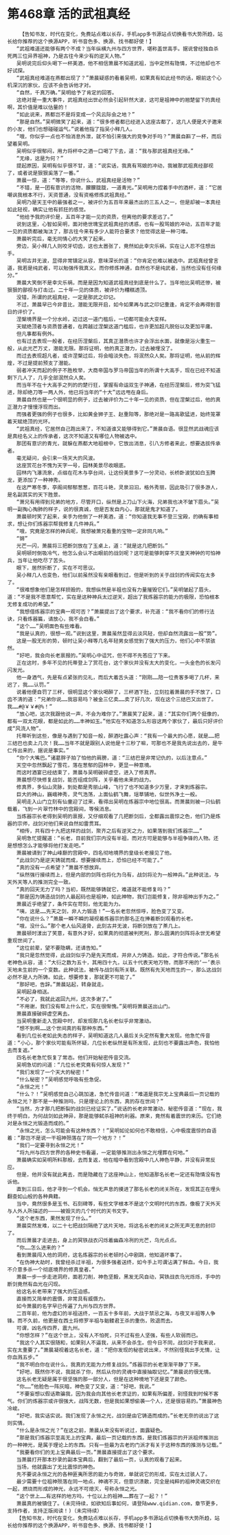 # 第468章 活的武祖真经
        【告知书友，时代在变化，免费站点难以长存，手机app多书源站点切换看书大势所趋，站长给你推荐的这个换源APP，听书音色多、换源、找书都好使！】
       “武祖难道还能够有两个不成？当年纵横九州与四方世界，堪称盖世高手。据说曾经独自杀死两三位异界祖神，乃是古往今来少有的逆天人物。”
       吴明说完后仰头喝下一杯美酒，他不相信萧晨不知道武祖，当中定然有隐情，不过他却也不好试探。
       “武祖真经难道在燕都出现了？”萧晨疑惑的看着吴明，如果真有如此经书的话，眼前这个心机深沉的家伙，应该不会告诉他才对。
       “自然，千真万确。”吴明给予了肯定的回答。
       这绝对是一重大事件，武祖真经出世必然会引起轩然大波，这可是祖神中的翘楚留下的真经啊，其价值是难以估量的！
       “如此说来，燕都岂不是将变成一个风云际会之地？”
       “那是自然。”吴明微笑了起来，道：“很多修者都已经进入这座古都了，这几人便是犬子邀来的小友，他们也想碰碰运气。”说着他指了指吴小释几人。
       “哦，你似乎一点也不怕消息外泄，就不怕引来强大的竞争对手吗？”萧晨自斟了一杯，而后望着吴明。
       吴明似乎很郁闷，用力将杯中之酒一口喝了下去，道：“我与那武祖真经无缘。”
       “无缘，这是为何？”
       提起原因，吴明有似乎很不甘，道：“说实话，我真有骂娘的冲动，我被那武祖真经鄙视了，或者说是狠狠奚落了一番。”
       萧晨一惊，道：“等等，你说什么，武祖真经是活物？”
       “不错，是一团有意识的活物，朦朦胧胧，一道青光。”吴明用力捏着手中的酒杯，道：“它居嘲讽我根本不行，天资普通，没有资格修炼武祖真经。”
       吴明乃是天王中的最强者之一，被评价为五百年来最杰出的三五人之一，但是却被一本真经如此轻视，确实让他有抓狂的感觉。
       “他给予我的评价是，五百年才能一见的资质，但离他的要求差远了。”
       说到这里，心智如吴明，面对绝世瑰宝武祖真经的诱惑，也有一股骂娘的冲动，五百年才能一见的资质都被淘汰了，那古往今来有多少人能符合要求？他觉得这是一种刁难。
       萧晨听完后，毫无同情心的大笑了起来。
       旁边，吴小释几人则咬牙切齿，这也太嚣张了，竟然如此幸灾乐祸，实在让人忍不住想出手。
       吴明古井无波，显得非常镇定从容，意味深长的道：“你肯定也难以被选中。武祖真经曾言道，我若是纯武者，可以勉强传我真义。而你修炼神通，自然也不是纯武者，当然也没有任何缘分。”
       萧晨大笑倒不是幸灾乐祸，而是是因为知道武祖真经到底是什么了。当年他比吴明还惨，被狠狠的鄙视与打击过。二十年一见的体质，被评价为糟糕透顶。
       没错，所谓的武祖真经，一定是那武之印记。
       不过，萧晨早已今非昔比，潜能无限开启，如今如果再与武之印记重逢，肯定不会再得到昔日的评价了。
       涅槃境界是一个分水岭，迈过这一道门槛后，一切都可能会大变样。
       天赋绝顶者与资质普通者，在跨越过涅槃这道门槛后，也许更加超凡脱俗以及更加平庸。
       但凡事都有例外。
       也有过去表现一般者，在经历涅槃后，其真正潜质也许才会浮出水面，就像是浴火重生一般，从此光芒万丈，潜能无限。那将证明，他的真正潜力，过去被埋没了。
       而过去表现超凡者，或许涅槃过后，将会暗淡失色，将泯然众人矣。那将证明，他从前的辉煌，不过是提前预支了潜能。
       弱者冲天而起的例子不胜枚举，大商帝国与罗马帝国当年的所谓十大高手，现在已经不知道剩下几人了，几乎全部泯然众人矣。
       而当年不在十大高手之列的的楚行狂，掌握有命运双生子神通，在经历涅槃后，修为突飞猛进，除却绝刀等一两人外，他已将当年的“十大”远远甩在身后。
       萧晨自然也是一个很明显的例子，过去被评价为二十年一见的资质，但在涅槃过后，他的真正潜力才慢慢浮现而出。
       而强者更强的例子也很多，比如黄金狮子王、赵重阳等，那绝对是一路高歌猛进，始终笼罩着天赋绝顶的光环。
       “武祖真经，它居然自己跑出来了，不知道谁又能够得到它。”萧晨自语。很显然武战魂应该是真经名义上的传承者，这次不知道又有哪位人物被选中。
       那团有意识的青光，就躲在燕都大地祖根中，它放出消息，引八方修者来此，想要选拔传承者。
       毫无疑问，会引来一场天大的风波。
       这座赏花台不愧为天字一号，园林美景尽收眼底。
       园林内飞瀑流泉，点缀在花木与亭台间，让这份美景多了一分灵动，长桥卧波犹如白玉腾龙，更添加了一种神秀。
       在这严寒冬季，亭阁间郁郁葱葱，百花斗艳，灵泉汩汩，格外秀丽，因此吸引了很多游人，是名副其实的天下胜景。
       “萧兄有用得到兄弟的地方，尽管开口，纵然是上刀山下火海，兄弟我也决不皱下眉头。”吴明一副掏心掏肺的样子，说的很真诚，但是否发自内心，那就是鬼才知道了。
       萧晨顿时笑了起来，亲手为他倒了一杯美酒，道：“你知道我无事不登三宝殿，的确有事相求，想让你们炼器宗帮我修复几件神兵。”
       “哦，究竟是怎样的神兵呢，我想被萧兄看重的宝物一定非同凡响。”
       “锵”
       光芒一闪，萧晨将三把断剑放在了玉桌上，道：“就是这几把断剑。”
       吴明顿时倒吸冷气，他怎么会认不出眼前的战剑呢？这可是能够刺穿不灭皇天神钟的可怕神兵，当年让他吃尽了苦头。
       眼下，居然折断了，实在不可思议。
       吴小释几人也变色，他们以前虽然没有亲眼看到过，但是听到的关于战剑的传闻实在太多了。
       “很难想象他们是怎样损毁的，我想纵然是半祖也没有力量摧毁它们。”吴明皱起了眉头，道：“不是我不愿意帮忙，实在是这种神兵太过逆天，超出了我炼器宗的能力的极限，恐怕根本无修复成功的希望。”
       “我想借炼器宗的宝典一观可否？”萧晨提出了这个要求，补充道：“我不看你们的修行法诀，只看炼器篇，请放心，我不会白看。”
       “这个……”吴明面色有些难看。
       “我是认真的，很想一观。”说到这里，萧晨虽然显得云淡风轻，但却自然流露出一股“势”。
       这是一股无形的势，顿时让吴小释等几名年轻男女感觉到了强大的压力，他们心中不禁骇然。
       “好吧，我会向长老禀报的。”吴明心中诅咒，但不得不先答应了下来。
       正在这时，多年不见的托蒂登上了赏花台，这个家伙并没有太大的变化，一头金色的长发闪闪发光。
       他一身酒气，先是有点紧张的见礼，而后大着舌头道：“刚刚……陪一位贵客多喝了几杯，来迟了，我……认罚。”
       说着他便自罚了三杯，很明显这个家伙喝醉了，三杯酒下肚，立刻拉着萧晨的手不放了，口齿不清的道：“兄弟你说……我容易吗？被金三亿卖……卖了好几次，现在这个三结巴又出世了。我……#@￥￥#@%！”
       “放心吧，这次我跟他说一声，不会为难你了。”萧晨笑了起来，道：“其实你们两个挺像的，都有一双太花眼，都是如此的……丰神如玉。”他实在不知道怎么形容这两个家伙了，最后只好评价成“风流人物”。
       托蒂听到这些，像是与遇到了知音一般，醉酒吐露心声：“我有一个最大的心愿，就是……把三结巴也卖上几次！我……当年不就是跟别人说他是十三秒了嘛，可那也不是我先说出去的，是牛仁传出来的，据说是事实。”
       “你个大嘴巴。”诸葛胖子拍了怕他的肩膀，道：“三结巴是非常记仇的，以后注意点。”
       天空中忽然飘起了雪花，落在葱郁的园林中，更显一种意境。
       而这时酒宴已经结束了，萧晨与吴明破碎虚空，进入了修真界。
       萧晨想尽快修复战剑，能否组成剑阵，关乎着他未来的战力。
       修真界，多仙山灵脉，到处都是秀丽山峰，飞行了也不知道多少万里，才来到炼器宗。
       巨大的神山，巍峨神秀，灵气浩荡，上面仙鹤飞舞，瑶草铺地，似世外净土一般。
       吴明走入山门立刻有仙童迎了过来，看得出吴明在炼器宗中地位很高。而萧晨则被一只仙鹤载着，飞到一片翠竹林中的宫殿间，等候消息。
       当炼器宗长老得到吴明的禀报，又仔细观看了几把断剑后，全都露出震惊之色，他们乃是炼器的宗师，战剑对他们来说自然如雷贯耳。
       “相传，共有四十九把这样的战剑，聚齐之后有逆天之力，如果落到我们炼器宗……”
       吴明急忙提醒道：“长老，目前我们宗内没有半祖，而对方可是能够与半祖争锋的人物。还是想想怎么才能够将他打发走吧。”
       萧晨被请到了神山峰巅的宫殿中，四名彻地境界的皇级长老接见了他。
       “此战剑乃是逆天铸就而成，想要接续而上，恐怕已经不可能了。”
       “真的没有一点希望？”萧晨不想放弃。
       “纵然强行接续而上，但是内部的剑阵也将化为乌有，战剑将沦为一般神兵。”此种说法，与天外天等人的推测完全一致。
       “真的回天无力了吗？当初，既然能够铸就它，难道就不能修复吗？”
       “那是因为铸造战剑的人最起码也是祖神，如此神物，我们岂能修复，除非祖神出手为之。”
       萧晨近乎绝望了，条件实在苛刻，他无能为力。
       “咦，这是……先天之剑，非人力锻造！”一名长老忽然惊呼，脸色变了又变。
       “你在说什么？”萧晨一瞬不瞬的凝视着炼器宗的那名正在捧着断剑观看的长老。
       “哦，没什么。”那个老人仙风道骨，此刻古井无波，将断剑放在了茶几上。
       萧晨顿时漾出了笑意，有意外才好，如果真的彻底被判死刑，那么圆满的剑阵将永世无希望重现世间了。
       “这位前辈，望不要隐瞒，还请告知。”
       “我只是忽然觉得，此战剑似乎乃是先天而成，并非人力铸造。如此，才符合传说。”那名长老神色从容，道：“大衍之数为五十，其用四十九，以五十代表天地万物，而那不用的‘一’表示天地未生前的一个变数。此种说法，被传与战剑有所关联。既然有先天地而生的一，那么这战剑必然不是人力所铸。如此，想要修复，那就更不可能了。”
       “那好吧，告辞。”萧晨站起，转身就走。
       吴明起身相送。
       “不必了，我就此返回九州，这次多谢了。”
       “不用谢，我们没有帮上什么忙，实在很惭愧。”吴明将萧晨送出山门。
       萧晨直接破碎虚空离去。
       当吴明重新走入宫殿中时，却发现那几名长老似乎非常激动。
       “想不到啊……这个世间真的有那种东西。”
       看到几位长老如此失态的样子，吴明知道这几人最后关头定然有重大发现。他急忙传音道：“小心，那个家伙可能有所怀疑，几位长老纵然是有所发现，此刻也不要露出声色，我怕他去而复返。”
       四名长老急忙恢复了常态。他们开始秘密传音交流。
       吴明急切的问道：“几位长老究竟有何惊人发现？”
       “我们发现了一个天大的秘密！”
       “什么秘密？”吴明感觉呼吸有些急促。
       “永恒之光！”
       “什么？！”吴明感觉自己心跳加速，急忙传音问道：“难道是我宗无上宝典最后一页记载的永恒之光？那不是一种推测吗，只是理论上的东西，真的存在世间？”
       “当然，方才那几把断裂的战剑已经证实了。”说话的长老非常激动，秘密传音道：“现在，我终于明白，为何战剑如此神异，那是能够弑杀祖神的利器。原来，竟然有着震世的来历。它们绝对是永恒之光锻造而成的。”
       “永恒之光，怎么可能会有这种东西？！”吴明如论如何也不敢相信，心中极度震惊的自语着：“那岂不是说一干祖神殒落在了同一个地方？！”
       “我们一定要寻到永恒之光！”
       “将九州与四方世界的各种史书看遍，一定能够推测出永恒之光埋葬在何地。”
       萧晨确实如吴明所料那般，去而复返，他在暗中看到宫殿中几人神色平静，并没有异常反应。
       但是，他并没有就此离去，而是隐藏在了这座神山上，他知道那名长老一定还有隐情没有告诉他。
       直到三日后，他才寻到一个机会。悄无声息的摸进了那名长老的闭关所在，发现其正在埋头翻查如山般的各种典籍。
       当中，竟然很多是玉书、石刻碑等，有些文字根本不是这个文明时代的东西，像极了天外天与人外人所描述的————被毁灭的几个时代的天书文字。
       “这个老东西，果然发现了什么。”
       萧晨突然发难，以二十七把战剑隔绝了这片天地，将这名长老的闭关之所无声无息的封印了。
       而后萧晨才走进去，身上的冥铁战衣闪烁着幽森冷冽的光芒，乌光点点。
       “你……怎么进来的？”
       看到萧晨闯入他的洞府，这名炼器宗的长老顿时心中剧跳，他知道坏事了。
       “在伪神大劫时，我曾经杀过半祖，为很多强者送终，如今手上可谓沾满了鲜血。今日，我不介意多杀一个彻底境界的修真皇者。”
       萧晨一步一步走进洞府，面若刀削，神色坚毅，黑发无风自动，冥铁战衣乌光烁烁，手中的断剑竟然有血光在闪现。
       给这名长老带来了强大的压迫感。
       直接而又简单的震慑，非常具有威慑力。
       如今萧晨的名字早已传遍了九州与四方世界。
       二百年前，他为虚幻的半祖送终，一百五十多年前，大战于禁忌之海，与夜叉半祖等人争锋。而不久前，他更是在西土将修罗半祖与骷髅君王杀的重伤，败退而去。
       可谓，凶名传四界，震九州。
       “你想怎样？”在这个世上，没有人不怕死，只不过有些人坚强，有些人软弱而已。
       “我这个人其实很随和，如果别人不逼我，从来不会杀生。但今日不同，战剑对于我来说，实在太重要了。”萧晨凝视着这名长老，道：“把你发现的秘密说出来，不然别怪我出手无情，让你血溅五步。”
       “我不明白你在说什么，我真的无能为力修复战剑。”炼器宗的长老渐渐平静了下来。
       “好吧，既然你不说，我就杀了你，然后从你的灵魂中直接抽取记忆。”萧晨说的很无情。
       这名长老无疑是属于很坚强的那一部分人，但是在这种境地下还是变了颜色。
       “你……”他脸色一阵灰暗，神色变了又变，道：“好吧，我说。”
       “不要妄想以假话欺骗我，因为我会向其他长老求证的，如果有所偏差，别怪我到时候不客气。你们的炼器宗或许很强大，战阵无数，但是我如果想偷袭一个人，还是很容易的。”萧晨神色冷峻。
       “好吧，我实话实说。我们发现了永恒之光，战剑是由它铸造而成的。”长老无奈的说出了这则实情。
       “什么是永恒之光？”在这之前，萧晨从来没有听说过，面露疑色。
       “那是我们炼器宗至高无上的宝典，最后一页记载的东西，是我们炼器宗的开派祖师推测出的一种神光，是属于理论上的东西。只有一些最为古老的门派才有关于这种东西的推测与记载。”
       “我要看你们的无上宝典最后一页。”萧晨直接提出了这个要求。
       当萧晨打开那本抄录的副本宝典后，翻到了最后一页，认真的观看了起来。
       当场，他就露出了无比震惊的神色。
       先不要说永恒之光的各种匪夷所思的能力与奇效，单就说它的形成，实在太过骇人了。
       最少需要十位祖神殒落在同一地点，神魂不灭，但意识溃散，完全是纯粹的祖神灵魂交织在一起，燃烧而形成的神光，永远不可熄灭，号称永恒之光。
       “这个世上……有这样的地方吗，十位以上的祖神……葬在了一起？！”
       萧晨真的被镇住了。(未完待续，如欲知后事如何，请登陆www.qidian.com，章节更多，支持作者，支持正版阅读！)（未完待续）
       【告知书友，时代在变化，免费站点难以长存，手机app多书源站点切换看书大势所趋，站长给你推荐的这个换源APP，听书音色多、换源、找书都好使！】